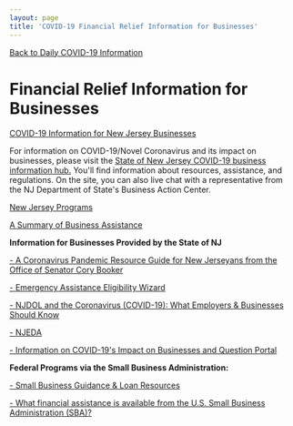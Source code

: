 ```yaml
---
layout: page
title: 'COVID-19 Financial Relief Information for Businesses'
---
```


[Back to Daily COVID-19 Information](/covid-information)

# Financial Relief Information for Businesses

[COVID-19 Information for New Jersey Businesses](https://faq.business.nj.gov/en/collections/2198378-information-for-nj-businesses-on-the-coronavirus-outbreak)

For information on COVID-19/Novel Coronavirus and its impact on businesses, please visit the [State of New Jersey COVID-19 business information hub.](https://cv.business.nj.gov) You'll find information about resources, assistance, and regulations. On the site, you can also live chat with a representative from the NJ Department of State's Business Action Center.

[New Jersey Programs](https://faq.business.nj.gov/en/articles/3838662-what-new-state-financial-support-programs-is-my-business-eligible-for-how-do-i-use-the-eligibility-wizard)

[A Summary of Business Assistance](https://storage.googleapis.com/static.rutherford-nj.com/covid/COVID-19%20Business%20Assistance.docx)

**Information for Businesses Provided by the State of NJ**

[- A Coronavirus Pandemic Resource Guide for New Jerseyans from the Office of Senator Cory Booker](https://storage.googleapis.com/static.rutherford-nj.com/covid/Office%20of%20U.S.%20Sen%20Cory%20Booker_%20A%20Coronavirus%20Pandemic%20Resource%20Guide%20for%20NJ%20(Updated%20April%204%2C%202020).pdf)

[- Emergency Assistance Eligibility Wizard](https://assistance.business.nj.gov/)
 
[- NJDOL and the Coronavirus (COVID-19): What Employers & Businesses Should Know](https://www.nj.gov/labor/employer-services/business/covid.shtml)
 
[- NJEDA](https://www.njeda.com/about/Public-Information/Coronavirus-Information)
 
[- Information on COVID-19's Impact on Businesses and Question Portal](https://faq.business.nj.gov/en/collections/2198378-information-for-nj-businesses-on-the-coronavirus-outbreak)


**Federal Programs via the Small Business Administration:**

[- Small Business Guidance & Loan Resources](https://www.sba.gov/page/coronavirus-covid-19-small-business-guidance-loan-resources)

[- What financial assistance is available from the U.S. Small Business Administration (SBA)?](https://faq.business.nj.gov/en/articles/3789809-what-financial-assistance-is-available-from-the-u-s-small-business-administration-sba)


